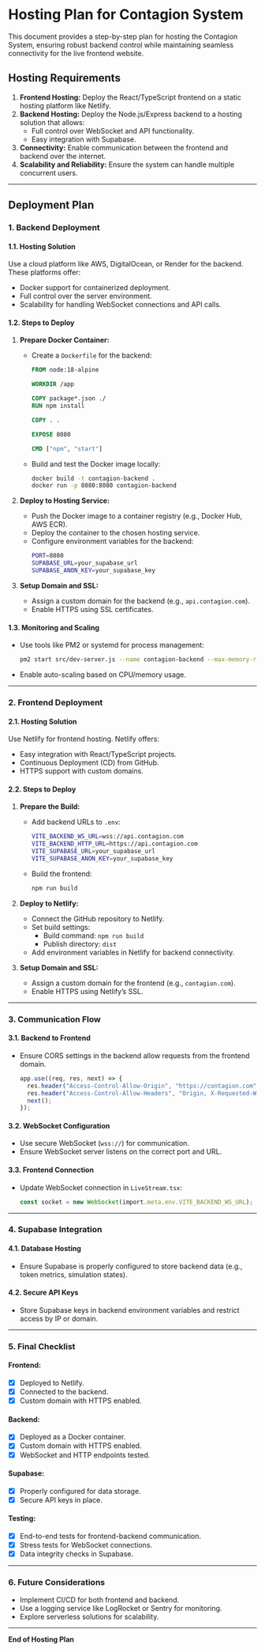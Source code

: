 # Hosting Plan for Contagion System

This document provides a step-by-step plan for hosting the Contagion System, ensuring robust backend control while maintaining seamless connectivity for the live frontend website.

## **Hosting Requirements**

1. **Frontend Hosting:** Deploy the React/TypeScript frontend on a static hosting platform like Netlify.
2. **Backend Hosting:** Deploy the Node.js/Express backend to a hosting solution that allows:
   - Full control over WebSocket and API functionality.
   - Easy integration with Supabase.
3. **Connectivity:** Enable communication between the frontend and backend over the internet.
4. **Scalability and Reliability:** Ensure the system can handle multiple concurrent users.

---

## **Deployment Plan**

### **1. Backend Deployment**

#### **1.1. Hosting Solution**
Use a cloud platform like AWS, DigitalOcean, or Render for the backend. These platforms offer:
- Docker support for containerized deployment.
- Full control over the server environment.
- Scalability for handling WebSocket connections and API calls.

#### **1.2. Steps to Deploy**

1. **Prepare Docker Container:**
   - Create a `Dockerfile` for the backend:
     ```dockerfile
     FROM node:18-alpine

     WORKDIR /app
     
     COPY package*.json ./
     RUN npm install

     COPY . .

     EXPOSE 8080

     CMD ["npm", "start"]
     ```
   - Build and test the Docker image locally:
     ```bash
     docker build -t contagion-backend .
     docker run -p 8080:8080 contagion-backend
     ```

2. **Deploy to Hosting Service:**
   - Push the Docker image to a container registry (e.g., Docker Hub, AWS ECR).
   - Deploy the container to the chosen hosting service.
   - Configure environment variables for the backend:
     ```bash
     PORT=8080
     SUPABASE_URL=your_supabase_url
     SUPABASE_ANON_KEY=your_supabase_key
     ```

3. **Setup Domain and SSL:**
   - Assign a custom domain for the backend (e.g., `api.contagion.com`).
   - Enable HTTPS using SSL certificates.

#### **1.3. Monitoring and Scaling**
- Use tools like PM2 or systemd for process management:
  ```bash
  pm2 start src/dev-server.js --name contagion-backend --max-memory-restart 1G
  ```
- Enable auto-scaling based on CPU/memory usage.

---

### **2. Frontend Deployment**

#### **2.1. Hosting Solution**
Use Netlify for frontend hosting. Netlify offers:
- Easy integration with React/TypeScript projects.
- Continuous Deployment (CD) from GitHub.
- HTTPS support with custom domains.

#### **2.2. Steps to Deploy**

1. **Prepare the Build:**
   - Add backend URLs to `.env`:
     ```bash
     VITE_BACKEND_WS_URL=wss://api.contagion.com
     VITE_BACKEND_HTTP_URL=https://api.contagion.com
     VITE_SUPABASE_URL=your_supabase_url
     VITE_SUPABASE_ANON_KEY=your_supabase_key
     ```
   - Build the frontend:
     ```bash
     npm run build
     ```

2. **Deploy to Netlify:**
   - Connect the GitHub repository to Netlify.
   - Set build settings:
     - Build command: `npm run build`
     - Publish directory: `dist`
   - Add environment variables in Netlify for backend connectivity.

3. **Setup Domain and SSL:**
   - Assign a custom domain for the frontend (e.g., `contagion.com`).
   - Enable HTTPS using Netlify’s SSL.

---

### **3. Communication Flow**

#### **3.1. Backend to Frontend**
- Ensure CORS settings in the backend allow requests from the frontend domain.
  ```javascript
  app.use((req, res, next) => {
    res.header("Access-Control-Allow-Origin", "https://contagion.com");
    res.header("Access-Control-Allow-Headers", "Origin, X-Requested-With, Content-Type, Accept");
    next();
  });
  ```

#### **3.2. WebSocket Configuration**
- Use secure WebSocket (`wss://`) for communication.
- Ensure WebSocket server listens on the correct port and URL.

#### **3.3. Frontend Connection**
- Update WebSocket connection in `LiveStream.tsx`:
  ```typescript
  const socket = new WebSocket(import.meta.env.VITE_BACKEND_WS_URL);
  ```

---

### **4. Supabase Integration**

#### **4.1. Database Hosting**
- Ensure Supabase is properly configured to store backend data (e.g., token metrics, simulation states).

#### **4.2. Secure API Keys**
- Store Supabase keys in backend environment variables and restrict access by IP or domain.

---

### **5. Final Checklist**

#### **Frontend:**
- [x] Deployed to Netlify.
- [x] Connected to the backend.
- [x] Custom domain with HTTPS enabled.

#### **Backend:**
- [x] Deployed as a Docker container.
- [x] Custom domain with HTTPS enabled.
- [x] WebSocket and HTTP endpoints tested.

#### **Supabase:**
- [x] Properly configured for data storage.
- [x] Secure API keys in place.

#### **Testing:**
- [x] End-to-end tests for frontend-backend communication.
- [x] Stress tests for WebSocket connections.
- [x] Data integrity checks in Supabase.

---

### **6. Future Considerations**
- Implement CI/CD for both frontend and backend.
- Use a logging service like LogRocket or Sentry for monitoring.
- Explore serverless solutions for scalability.

---

**End of Hosting Plan**

